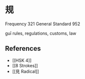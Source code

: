 # 规
Frequency 321
General Standard 952

guī
rules, regulations, customs, law

## References
- [[HSK 4]]
- [[8 Strokes]]
- [[見 Radical]]